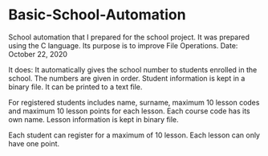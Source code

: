 # Basic-School-Automation
School automation that I prepared for the school project.
It was prepared using the C language. Its purpose is to improve File Operations.
Date: October 22, 2020

It does:
It automatically gives the school number to students enrolled in the school. The numbers are given in order.
Student information is kept in a binary file. It can be printed to a text file.

For registered students includes name, surname, maximum 10 lesson codes and maximum 10 lesson points for each lesson. Each course code has its own name.
Lesson information is kept in binary file.

Each student can register for a maximum of 10 lesson. Each lesson can only have one point.
